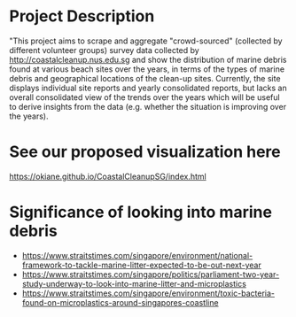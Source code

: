# Project Description
"This project aims to scrape and aggregate "crowd-sourced" (collected by different volunteer groups) survey data collected by <http://coastalcleanup.nus.edu.sg> and show the distribution of marine debris found at various beach sites over the years, in terms of the types of marine debris and geographical locations of the clean-up sites. Currently, the site displays individual site reports and yearly consolidated reports, but lacks an overall consolidated view of the trends over the years which will be useful to derive insights from the data (e.g. whether the situation is improving over the years).

# See our proposed visualization here
<https://okiane.github.io/CoastalCleanupSG/index.html>

# Significance of looking into marine debris
- <https://www.straitstimes.com/singapore/environment/national-framework-to-tackle-marine-litter-expected-to-be-out-next-year>
- <https://www.straitstimes.com/singapore/politics/parliament-two-year-study-underway-to-look-into-marine-litter-and-microplastics>
- <https://www.straitstimes.com/singapore/environment/toxic-bacteria-found-on-microplastics-around-singapores-coastline>
